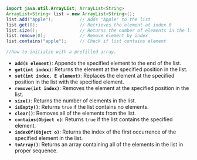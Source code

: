```java
import java.util.ArrayList; ArrayList<String> 
ArrayList<String> list = new ArrayList<String>();
list.add("Apple");          // Adds "Apple" to the list
list.get(0);                // Retrieves the element at index 0
list.size();                // Returns the number of elements in the list
list.remove(0);             // Remove element by index 
list.contains("apple");     // Check if list contains element

//how to initialze with a prefilled array.
```

- **`add(E element)`**: Appends the specified element to the end of the list.
- **`get(int index)`**: Returns the element at the specified position in the list.
- **`set(int index, E element)`**: Replaces the element at the specified position in the list with the specified element.
- **`remove(int index)`**: Removes the element at the specified position in the list.
- **`size()`**: Returns the number of elements in the list.
- **`isEmpty()`**: Returns `true` if the list contains no elements.
- **`clear()`**: Removes all of the elements from the list.
- **`contains(Object o)`**: Returns `true` if the list contains the specified element.
- **`indexOf(Object o)`**: Returns the index of the first occurrence of the specified element in the list.
- **`toArray()`**: Returns an array containing all of the elements in the list in proper sequence.



